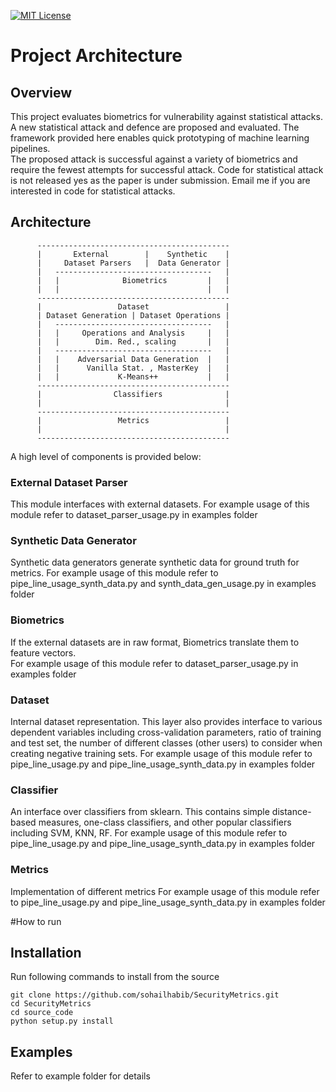 [![MIT License](https://img.shields.io/badge/License-MIT-green.svg)](LICENSE)
# Project Architecture
## Overview
This project evaluates biometrics for vulnerability against statistical attacks. 
A new statistical attack and defence are proposed and evaluated. The framework provided here
enables quick prototyping of machine learning pipelines.  
The proposed attack is successful against a variety of biometrics and require the fewest attempts for successful attack.
Code for statistical attack is not released yes as the paper is under submission.
Email me if you are interested in code
for statistical attacks.

## Architecture


          -------------------------------------------
          |       External        |    Synthetic    |
          |     Dataset Parsers   |  Data Generator | 
          |   -----------------------------------   |
          |   |              Biometrics         |   |
          |   |                                 |   |
          -------------------------------------------
          |                 Dataset                 |
          | Dataset Generation | Dataset Operations |
          |   -----------------------------------   |
          |   |     Operations and Analysis     |   |
          |   |        Dim. Red., scaling       |   |
          |   -----------------------------------   |
          |   |    Adversarial Data Generation  |   |
          |   |      Vanilla Stat. , MasterKey  |   |
          |   |             K-Means++           |   |
          -------------------------------------------
          |                Classifiers              |
          |                                         |
          -------------------------------------------
          |                 Metrics                 |
          |                                         |
          -------------------------------------------
          
A high level of components is provided below:

### External Dataset Parser
This module interfaces with external datasets. 
For example usage of this module refer to  dataset_parser_usage.py in examples folder
### Synthetic Data Generator
Synthetic data generators generate synthetic data for ground truth for metrics.
For example usage of this module refer to  pipe_line_usage_synth_data.py and synth_data_gen_usage.py in examples folder
### Biometrics
If the external datasets are in raw format, Biometrics translate them to feature vectors.  
For example usage of this module refer to  dataset_parser_usage.py in examples folder
### Dataset
Internal dataset representation. This layer also provides interface to various dependent variables 
including cross-validation parameters, ratio of training and test set, the number of different classes (other users) 
to consider when creating negative training sets.
For example usage of this module refer to pipe_line_usage.py and pipe_line_usage_synth_data.py in examples folder

### Classifier
An interface over classifiers from sklearn. This contains simple distance-based measures, one-class classifiers, 
and other popular classifiers including SVM, KNN, RF.
For example usage of this module refer to pipe_line_usage.py and pipe_line_usage_synth_data.py in examples folder

### Metrics
Implementation of different metrics
For example usage of this module refer to pipe_line_usage.py and pipe_line_usage_synth_data.py in examples folder

#How to run
## Installation

Run following commands to install from the source 
```
git clone https://github.com/sohailhabib/SecurityMetrics.git
cd SecurityMetrics
cd source_code
python setup.py install
```
## Examples
Refer to example folder for details